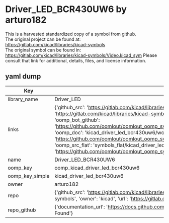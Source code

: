 # Driver_LED_BCR430UW6 by arturo182  
This is a harvested standardized copy of a symbol from github.  
The original project can be found at:  
https://gitlab.com/kicad/libraries/kicad-symbols  
The original symbol can be found in:
https://gitlab.com/kicad/libraries/kicad-symbols/Video.kicad_sym
Please consult that link for additional, details, files, and license information.  
## yaml dump  
| Key | Value |  
| --- | --- |  
| library_name | Driver_LED |  
| links | {'github_src': 'https://gitlab.com/kicad/libraries/kicad-symbols/Video.kicad_sym', 'github_src_repo': 'https://gitlab.com/kicad/libraries/kicad-symbols', 'oomp_bot': 'kicad_driver_led_bcr430uw6/working', 'oomp_bot_github': 'https://github.com/oomlout/oomlout_oomp_symbol_bot/tree/main/kicad_driver_led_bcr430uw6/working', 'oomp_doc': 'kicad_driver_led_bcr430uw6/working', 'oomp_doc_github': 'https://github.com/oomlout/oomlout_oomp_symbol_doc/tree/main/kicad_driver_led_bcr430uw6/working', 'oomp_src_flat': 'symbols_flat/kicad_driver_led_bcr430uw6/working', 'oomp_src_flat_github': 'https://github.com/oomlout/oomlout_oomp_symbol_src/tree/main/kicad_driver_led_bcr430uw6/working'} |  
| name | Driver_LED_BCR430UW6 |  
| oomp_key | oomp_kicad_driver_led_bcr430uw6 |  
| oomp_key_simple | kicad_driver_led_bcr430uw6 |  
| owner | arturo182 |  
| repo | {'github_src': 'https://gitlab.com/kicad/libraries/kicad-symbols/Video.kicad_sym', 'name': 'libraries/kicad-symbols', 'owner': 'kicad', 'url': 'https://gitlab.com/kicad/libraries/kicad-symbols'} |  
| repo_github | {'documentation_url': 'https://docs.github.com/rest/repos/repos#get-a-repository', 'message': 'Not Found'} |  

